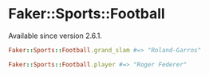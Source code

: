 # Faker::Sports::Football

Available since version 2.6.1.

```ruby
Faker::Sports::Football.grand_slam #=> "Roland-Garros"

Faker::Sports::Football.player #=> "Roger Federer"
```
